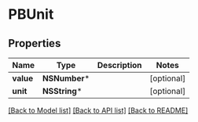 # PBUnit

## Properties
Name | Type | Description | Notes
------------ | ------------- | ------------- | -------------
**value** | **NSNumber*** |  | [optional] 
**unit** | **NSString*** |  | [optional] 

[[Back to Model list]](../README.md#documentation-for-models) [[Back to API list]](../README.md#documentation-for-api-endpoints) [[Back to README]](../README.md)


